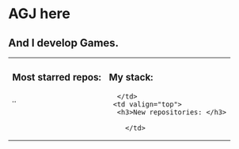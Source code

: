 <h1>AGJ here</h1>
<h2>And I develop Games.</h2>
<table>
  <tr>
    <td valign="top">
      <h3>Most starred repos: </h3>
       <h6>..</h6> 
    </td>
    <td valign="top">
      <h3>My stack: </h3>
      
      </td>
     <td valign="top">
      <h3>New repositories: </h3>
          
        </td>
  </tr>
</table>

